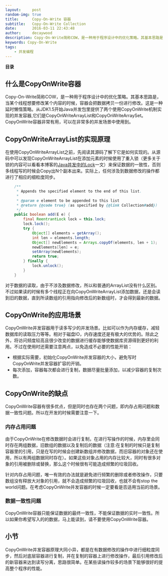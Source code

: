 ```yaml
---
layout:     post
random-img: true
title:      Copy-On-Write 容器
subtitle:   Copy-On-Write Collection
date:       2016-03-11 22:43:48
author:     decaywood
description: Copy-On-Write简称COW，是一种用于程序设计中的优化策略。其基本思路是，从一开始大家都在共享同一个内容，当某个人想要修改这个内容的时候，才会真正把内容Copy出去形成一个新的内容然后再改，这是一种延时懒惰策略。
keywords: Copy-On-Write
tags:
    - 并发编程
---
```


<b id="toc">目录</b>

## 什么是CopyOnWrite容器

Copy-On-Write简称COW，是一种用于程序设计中的优化策略。其基本思路是，当某个线程想要修改某个内容的时候，容器会把数据拷贝一份进行修改。这是一种延时懒惰策略。从JDK1.5开始Java并发包里提供了两个使用CopyOnWrite机制实现的并发容器,它们是CopyOnWriteArrayList和CopyOnWriteArraySet。CopyOnWrite容器非常有用，可以在非常多的并发场景中使用到。

## CopyOnWriteArrayList的实现原理

在使用CopyOnWriteArrayList之前，先阅读其源码了解下它是如何实现的。从源码中可以发现CopyOnWriteArrayList在添加元素的时候使用了重入锁（更多关于锁的内容可以看看本博客的[Java并发中的Lock](/2016/03/06/Lock-intro/)一文）来保证数据的一致性，否则多线程写的时候会Copy出N个副本出来。实际上，任何涉及到数据修改的操作都进行了相应的细粒度同步。

```java
    /**
     * Appends the specified element to the end of this list.
     *
     * @param e element to be appended to this list
     * @return {@code true} (as specified by {@link Collection#add})
     */
    public boolean add(E e) {
        final ReentrantLock lock = this.lock;
        lock.lock();
        try {
            Object[] elements = getArray();
            int len = elements.length;
            Object[] newElements = Arrays.copyOf(elements, len + 1);
            newElements[len] = e;
            setArray(newElements);
            return true;
        } finally {
            lock.unlock();
        }
    }
```

对于数据的读取，由于不涉及数据修改，所以和普通的ArrayList没有什么区别。不过如果读的时候有多个线程正在向CopyOnWriteArrayList添加数据，还是会读到旧的数据，直到所读数组的引用指向修改后的新数组时，才会得到最新的数据。

## CopyOnWrite的应用场景

CopyOnWrite并发容器用于读多写少的并发场景。比如可以作为内存缓存，减轻数据库的读取压力等等。相对于磁盘IO，内存速度还是有极大的优势的。除此之外，将访问频度较高且很少改变的数据进行缓存能够使数据库资源得到更好的利用。不过在使用时还需要注意两点，以免造成不必要的性能开销：

* 根据实际需要，初始化CopyOnWrite并发容器的大小，避免写时CopyOnWrite并发容器扩容的开销。
* 每次添加，容器每次都会进行复制，数据尽量批量添加，以减少容器的复制次数。

## CopyOnWrite的缺点

CopyOnWrite容器有很多优点，但是同时也存在两个问题，即内存占用问题和数据一致性问题。所以在开发的时候需要注意一下。

### 内存占用问题

由于CopyOnWrite在修改数据时会进行复制，在进行写操作的时候，内存里会同时存在两组数据，旧数组的数据以及复制后的数据（注意:在复制的时候只是复制容器里的引用，只是在写的时候会创建新数组并修改数据，而旧容器的对象还在使用，所以有两组数据同时存在）。如果这些对象占用的内存比较大，同时有很多对象的引用被删除或替换，那么这个时候很有可能造成频繁的垃圾回收。

针对内存占用问题，唯一有效的办法就是避免进行频繁的删除或者修改操作，只要数组没有释放大对象的引用，就不会造成频繁的垃圾回收，也就不会有stop the world问题。在考虑CopyOnWrite并发容器的时候一定要看是否适用当前的场景。

### 数据一致性问题

CopyOnWrite容器只能保证数据的最终一致性，不能保证数据的实时一致性。所以如果你希望写入的的数据，马上能读到，请不要使用CopyOnWrite容器。

## 小节

CopyOnWrite并发容器原理大同小异，都是在有数据修改的操作中进行细粒度同步，然后对底层容器进行复制，并在复制的容器上进行修改操作，最后引用修改后的新容器来达到读写分离，思路很简单。在某些读操作较多的场景下能够很好的提高整个程序的性能。